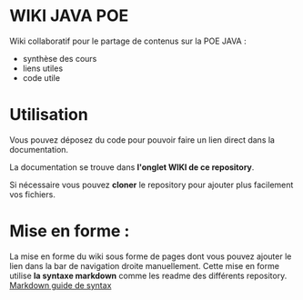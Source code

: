 # WIKI JAVA POE
Wiki collaboratif pour le partage de contenus sur la POE JAVA :
* synthèse des cours
* liens utiles
* code utile

# Utilisation
Vous pouvez déposez du code pour pouvoir faire un lien direct dans la documentation.

La documentation se trouve dans **l'onglet WIKI de ce repository**.

Si nécessaire vous pouvez **cloner** le repository pour ajouter plus facilement vos fichiers.

# Mise en forme :
La mise en forme du wiki sous forme de pages dont vous pouvez ajouter le lien dans la bar de navigation droite manuellement.
Cette mise en forme utilise __la syntaxe markdown__ comme les readme des différents repository.
[Markdown guide de syntax](https://guides.github.com/features/mastering-markdown/)


